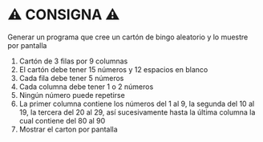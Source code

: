 ﻿# ⚠️ CONSIGNA ⚠️

Generar un programa que cree un cartón de bingo aleatorio y lo muestre por pantalla

1.  Cartón de 3 filas por 9 columnas
2.  El cartón debe tener 15 números y 12 espacios en blanco
3.  Cada fila debe tener 5 números
4.  Cada columna debe tener 1 o 2 números
5.  Ningún número puede repetirse
6.  La primer columna contiene los números del 1 al 9, la segunda del 10 al 19, la tercera del 20 al 29, así sucesivamente hasta la última columna la cual contiene del 80 al 90
7.  Mostrar el carton por pantalla
